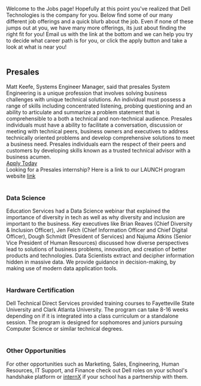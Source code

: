 Welcome to the Jobs page! Hopefully at this point you've realized that Dell Technologies is the company for you. Below find some of our many different job offerings and a quick blurb about the job. Even if none of these jumps out at you, we have many more offerings, its just about finding the right fit for you! Email us with the link at the bottom and we can help you try to decide what career path is for you, or click the apply button and take a look at what is near you!<br /><br />

## Presales
Matt Keefe, Systems Engineer Manager, said that presales System Engineering is a unique profession that involves solving business challenges with unique technical solutions. An individual must possess a range of skills including concentrated listening, probing questioning and an ability to articulate and summarize a problem statement that is comprehensible to a both a technical and non-technical audience. Presales individuals must have a ability to facilitate a conversation, discussion or meeting with technical peers, business owners and executives to address technically oriented problems and develop comprehensive solutions to meet a business need. Presales individuals earn the respect of their peers and customers by developing skills known as a trusted technical advisor with a business acumen.<br />
[Apply Today](https://jobs.dell.com/search-jobs/Presales/)<br />
Looking for a Presales internship? Here is a link to our LAUNCH program website [link](http://Matthieu98.github.io/Launchtest)
<br /><br />
### Data Science
Education Services had a Data Science webinar that explained the importance of diversity in tech as well as why diversity and inclusion are important to the business. Key executives like Brian Reaves (Chief Diversity & Inclusion Officer), Jen Felch (Chief Information Officer and Chief Digital Officer), Dough Schmidt (President of Services) and Najuma Atkins (Senior Vice President of Human Resources) discussed how diverse perspectives lead to solutions of business problems, innovation, and creation of better products and technologies. Data Scientists extract and decipher information hidden in massive data. We provide guidance in decision-making, by making use of modern data application tools.
<br /><br />
### Hardware Certification
Dell Technical Direct Services provided training courses to Fayetteville State University and Clark Atlanta University. The program can take 8-16 weeks depending on if it is integrated into a class curriculum or a standalone session. The program is designed for sophomores and juniors pursuing Computer Science or similar technical degrees.
<br /><br />
### Other Opportunities
For other opportunities such as Marketing, Sales, Engineering, Human Resources, IT Support, and Finance check out Dell roles on your school's handshake platform or [internX](https://theinternx.com/#students) if your school has a partnership with them.
